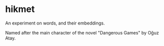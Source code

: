 # hikmet
An experiment on words, and their embeddings.

Named after the main character of the novel "Dangerous Games" by Oğuz Atay.
